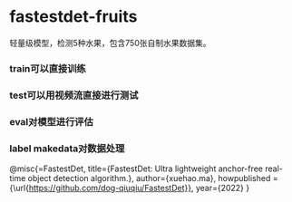 # fastestdet-fruits
轻量级模型，检测5种水果，包含750张自制水果数据集。


### train可以直接训练
### test可以用视频流直接进行测试
### eval对模型进行评估
### label makedata对数据处理

@misc{=FastestDet,
    title={FastestDet: Ultra lightweight anchor-free real-time object detection algorithm.},
    author={xuehao.ma},
    howpublished = {\url{https://github.com/dog-qiuqiu/FastestDet}},
    year={2022}
}
